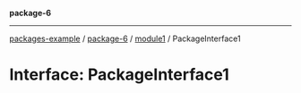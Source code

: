 **package-6**

***

[packages-example](../../../packages.md) / [package-6](../../../package-6.md) / [module1](../../../package-6.md) / PackageInterface1

# Interface: PackageInterface1
